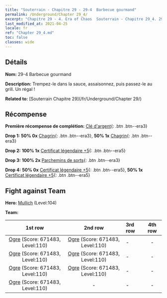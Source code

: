 ```yaml
---
title: "Souterrain - Chapitre 29 - 29-4  Barbecue gourmand"
permalink: /Underground/Chapter 29_4/
excerpt: "Chapitre 29 - 4. Era of Chaos  Souterrain - Chapitre 29_4. 29-4  Barbecue gourmand"
last_modified_at: 2021-04-25
locale: fr
ref: "Chapter 29_4.md"
toc: false
classes: wide
---
```


## Détails

 **Nom:** 29-4  Barbecue gourmand

 **Description:**       Trempez-le dans la sauce, assaisonnez, puis passez-le au grill. Un régal !

 **Related to:** [Souterrain Chapitre 29](/fr/Underground/Chapter 29/)

## Récompense

 **Première récompense de complétion:** [Clé d'argent](/ItemsFR/con_693/){: .btn .btn--era3}

 **Drop 1:** **50% 0x** [Chagrin](/ItemsFR/her_458/){: .btn .btn--era3}, **50% 1x** [Chagrin](/ItemsFR/her_458/){: .btn .btn--era3}

 **Drop 2:** **100% 1x** [Certificat légendaire +5](/ItemsFR/mat_102/){: .btn .btn--era5}

 **Drop 3:** **100% 2x** [Parchemins de sorts](/ItemsFR/con_694/){: .btn .btn--era3}

 **Drop 4:** **50% 0x** [Certificat légendaire +5](/ItemsFR/mat_102/){: .btn .btn--era5}, **50% 1x** [Certificat légendaire +5](/ItemsFR/mat_102/){: .btn .btn--era5}


## Fight against Team
 **Hero:** [Mullich](/fr/heroes/Mullich/) (Level:104)

 **Team:**


  | 1st row | 2nd row | 3rd row | 4th row |
  |:----:|:----:|:----|:----:|
  | [Ogre](/fr/units/Ogre/) (Score: 671483, Level:110)  | [Ogre](/fr/units/Ogre/) (Score: 671483, Level:110)  | - | - |
  | [Ogre](/fr/units/Ogre/) (Score: 671483, Level:110)  | [Ogre](/fr/units/Ogre/) (Score: 671483, Level:110)  | - | - |
  | [Ogre](/fr/units/Ogre/) (Score: 671483, Level:110)  | [Ogre](/fr/units/Ogre/) (Score: 671483, Level:110)  | - | - |
  | [Ogre](/fr/units/Ogre/) (Score: 671483, Level:110)  | - | - | - |


